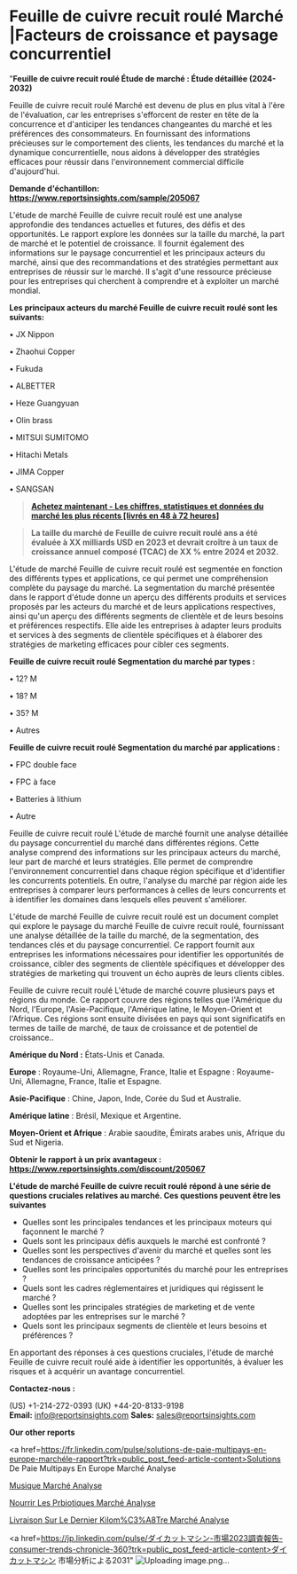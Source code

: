 # Feuille de cuivre recuit roulé Marché |Facteurs de croissance et paysage concurrentiel

"<strong>Feuille de cuivre recuit roulé Étude de marché : Étude détaillée (2024-2032)</strong>

Feuille de cuivre recuit roulé Marché est devenu de plus en plus vital à l'ère de l'évaluation, car les entreprises s'efforcent de rester en tête de la concurrence et d'anticiper les tendances changeantes du marché et les préférences des consommateurs. En fournissant des informations précieuses sur le comportement des clients, les tendances du marché et la dynamique concurrentielle, nous aidons à développer des stratégies efficaces pour réussir dans l'environnement commercial difficile d'aujourd'hui.

<strong>Demande d'échantillon: <a href=https://www.reportsinsights.com/sample/205067>https://www.reportsinsights.com/sample/205067</a></strong>

L'étude de marché Feuille de cuivre recuit roulé est une analyse approfondie des tendances actuelles et futures, des défis et des opportunités. Le rapport explore les données sur la taille du marché, la part de marché et le potentiel de croissance. Il fournit également des informations sur le paysage concurrentiel et les principaux acteurs du marché, ainsi que des recommandations et des stratégies permettant aux entreprises de réussir sur le marché. Il s'agit d'une ressource précieuse pour les entreprises qui cherchent à comprendre et à exploiter un marché mondial.

<strong>Les principaux acteurs du marché Feuille de cuivre recuit roulé sont les suivants:</strong>

• JX Nippon

• Zhaohui Copper

• Fukuda

• ALBETTER

• Heze Guangyuan

• Olin brass

• MITSUI SUMITOMO

• Hitachi Metals

• JIMA Copper

• SANGSAN
<blockquote><a href=https://www.reportsinsights.com/buynow/205067><span style=text-decoration: underline;><strong>Achetez maintenant - Les chiffres, statistiques et données du marché les plus récents [livrés en 48 à 72 heures]</strong></span></a></blockquote>
<blockquote><span style=text-decoration: underline;><strong>La taille du marché de Feuille de cuivre recuit roulé ans a été évaluée à XX milliards USD en 2023 et devrait croître à un taux de croissance annuel composé (TCAC) de XX % entre 2024 et 2032.</strong></span></blockquote>
L'étude de marché Feuille de cuivre recuit roulé est segmentée en fonction des différents types et applications, ce qui permet une compréhension complète du paysage du marché. La segmentation du marché présentée dans le rapport d'étude donne un aperçu des différents produits et services proposés par les acteurs du marché et de leurs applications respectives, ainsi qu'un aperçu des différents segments de clientèle et de leurs besoins et préférences respectifs. Elle aide les entreprises à adapter leurs produits et services à des segments de clientèle spécifiques et à élaborer des stratégies de marketing efficaces pour cibler ces segments.

<strong>Feuille de cuivre recuit roulé Segmentation du marché par types :</strong>

• 12? M

• 18? M

• 35? M

• Autres

<strong>Feuille de cuivre recuit roulé Segmentation du marché par applications :</strong>

• FPC double face

• FPC à face

• Batteries à lithium

• Autre

Feuille de cuivre recuit roulé L'étude de marché fournit une analyse détaillée du paysage concurrentiel du marché dans différentes régions. Cette analyse comprend des informations sur les principaux acteurs du marché, leur part de marché et leurs stratégies. Elle permet de comprendre l'environnement concurrentiel dans chaque région spécifique et d'identifier les concurrents potentiels. En outre, l'analyse du marché par région aide les entreprises à comparer leurs performances à celles de leurs concurrents et à identifier les domaines dans lesquels elles peuvent s'améliorer.

L'étude de marché Feuille de cuivre recuit roulé est un document complet qui explore le paysage du marché Feuille de cuivre recuit roulé, fournissant une analyse détaillée de la taille du marché, de la segmentation, des tendances clés et du paysage concurrentiel. Ce rapport fournit aux entreprises les informations nécessaires pour identifier les opportunités de croissance, cibler des segments de clientèle spécifiques et développer des stratégies de marketing qui trouvent un écho auprès de leurs clients cibles.

Feuille de cuivre recuit roulé L'étude de marché couvre plusieurs pays et régions du monde. Ce rapport couvre des régions telles que l'Amérique du Nord, l'Europe, l'Asie-Pacifique, l'Amérique latine, le Moyen-Orient et l'Afrique. Ces régions sont ensuite divisées en pays qui sont significatifs en termes de taille de marché, de taux de croissance et de potentiel de croissance..

<strong>Amérique du Nord :</strong> États-Unis et Canada.

<strong>Europe</strong> : Royaume-Uni, Allemagne, France, Italie et Espagne : Royaume-Uni, Allemagne, France, Italie et Espagne.

<strong>Asie-Pacifique</strong> : Chine, Japon, Inde, Corée du Sud et Australie.

<strong>Amérique latine</strong> : Brésil, Mexique et Argentine.

<strong>Moyen-Orient et Afrique</strong> : Arabie saoudite, Émirats arabes unis, Afrique du Sud et Nigeria.

<strong>Obtenir le rapport à un prix avantageux : <a href=https://www.reportsinsights.com/discount/205067>https://www.reportsinsights.com/discount/205067</a></strong>

<strong>L'étude de marché Feuille de cuivre recuit roulé répond à une série de questions cruciales relatives au marché. Ces questions peuvent être les suivantes</strong>
<ul>
  <li>Quelles sont les principales tendances et les principaux moteurs qui façonnent le marché ?</li>
  <li>Quels sont les principaux défis auxquels le marché est confronté ?</li>
  <li>Quelles sont les perspectives d'avenir du marché et quelles sont les tendances de croissance anticipées ?</li>
  <li>Quelles sont les principales opportunités du marché pour les entreprises ?</li>
  <li>Quels sont les cadres réglementaires et juridiques qui régissent le marché ?</li>
  <li>Quelles sont les principales stratégies de marketing et de vente adoptées par les entreprises sur le marché ?</li>
  <li>Quels sont les principaux segments de clientèle et leurs besoins et préférences ?</li>
</ul>
En apportant des réponses à ces questions cruciales, l'étude de marché Feuille de cuivre recuit roulé aide à identifier les opportunités, à évaluer les risques et à acquérir un avantage concurrentiel.

<strong>Contactez-nous :</strong>

(US) +1-214-272-0393
(UK) +44-20-8133-9198
<strong>Email:</strong> <a>info@reportsinsights.com</a>
<strong>Sales:</strong> <a>sales@reportsinsights.com</a>

<strong>Our other reports</strong>

<a href=https://fr.linkedin.com/pulse/solutions-de-paie-multipays-en-europe-marchéle-rapport?trk=public_post_feed-article-content>Solutions De Paie Multipays En Europe Marché Analyse</a>

<a href=https://www.linkedin.com/pulse/musique-march%C3%A9domaines-de-croissance-actions-luqcf/>Musique Marché Analyse</a>

<a href=https://www.linkedin.com/pulse/nourrir-les-pr%C3%A9biotiques-march%C3%A9s-perspectives-lmc7f/>Nourrir Les Prbiotiques Marché Analyse</a>

<a href=https://www.linkedin.com/pulse/livraison-sur-le-dernier-kilom%C3%A8tre-march%C3%A9-analyse-fbamc/>Livraison Sur Le Dernier Kilom%C3%A8Tre Marché Analyse</a>

<a href=https://jp.linkedin.com/pulse/ダイカットマシン-市場2023調査報告-consumer-trends-chronicle-360?trk=public_post_feed-article-content>ダイカットマシン 市場分析による2031</a>"
![Uploading image.png…]()
